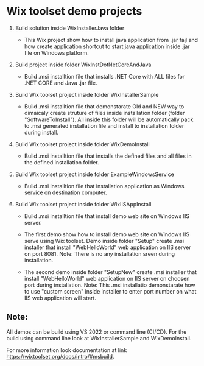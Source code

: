 # Wix toolset demo projects

1. Build solution inside WixInstallerJava folder
   - This Wix project show how to install java application from .jar fajl and how create application shortcut to start java application inside .jar file on Windows platform.

2. Build project inside folder WixInstDotNetCoreAndJava
   - Build .msi installtion file that installs .NET Core with ALL files for .NET CORE and Java .jar file.

3. Build Wix toolset project inside folder WixInstallerSample
   - Build .msi installtion file that demonstarate Old and NEW way to dimaicaly create struture of files inside installation folder (folder "SoftwareToInstall"). All inside this folder will be automatically pack to .msi generated installation file and install to installation folder during install.

4. Build Wix toolset project inside folder WixDemoInstall
   - Build .msi installtion file that installs the defined files and all files in the defined installation folder.

5. Build Wix toolset project inside folder ExampleWindowsService
   - Build .msi installtion file that installation application as Windows service on destination computer.

6. Build Wix toolset project inside folder WixIISAppInstall
   - Build .msi installtion file that install demo web site on Windows IIS server.

   - The first demo show how to install demo web site on Windows IIS serve using Wix toolset.
	 Demo inside folder "Setup" create .msi installer that install "WebHelloWorld" web application on IIS server on port 8081.
     Note:
     There is no any installation sreen during installation.

   - The second demo inside folder "SetupNew" create .msi installer that install "WebHelloWorld" web application on IIS server on choosen port during installation.
     Note:
     This .msi installatio demonstarate how to use "custom screen" inside installer to enter port number on what IIS web application will start.

## Note:

All demos can be build using VS 2022 or command line (CI/CD).
For the build using command line look at WixInstallerSample and WixDemoInstall.

For more information look documentation at link https://wixtoolset.org/docs/intro/#msbuild.
